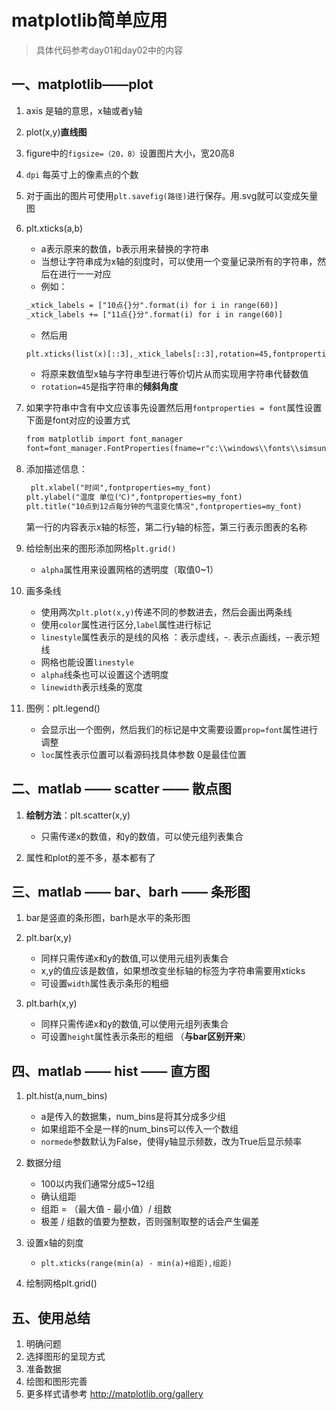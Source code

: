 # matplotlib简单应用

> 具体代码参考day01和day02中的内容

## 一、matplotlib——plot

1. axis 是轴的意思，x轴或者y轴
2. plot(x,y)**直线图**
3. figure中的`figsize=（20，8）`设置图片大小，宽20高8
4. `dpi` 每英寸上的像素点的个数
5. 对于画出的图片可使用`plt.savefig(路径)`进行保存。用.svg就可以变成矢量图
6. plt.xticks(a,b)
    * a表示原来的数值，b表示用来替换的字符串
    * 当想让字符串成为x轴的刻度时，可以使用一个变量记录所有的字符串，然后在进行一一对应
    * 例如：

    ```html
    _xtick_labels = ["10点{}分".format(i) for i in range(60)]
    _xtick_labels += ["11点{}分".format(i) for i in range(60)]
    ```

    * 然后用

    ```html
    plt.xticks(list(x)[::3],_xtick_labels[::3],rotation=45,fontproperties=my_font)
    ```

    * 将原来数值型x轴与字符串型进行等价切片从而实现用字符串代替数值
    * `rotation=45`是指字符串的**倾斜角度**
7. 如果字符串中含有中文应该事先设置然后用`fontproperties = font`属性设置  下面是font对应的设置方式  

    ```html
    from matplotlib import font_manager
    font=font_manager.FontProperties(fname=r"c:\\windows\\fonts\\simsun.ttc", size=16)
    ```

8. 添加描述信息：

    ```html
     plt.xlabel("时间",fontproperties=my_font)
    plt.ylabel("温度 单位(℃)",fontproperties=my_font)
    plt.title("10点到12点每分钟的气温变化情况",fontproperties=my_font)
    ```

     第一行的内容表示x轴的标签，第二行y轴的标签，第三行表示图表的名称

9. 给绘制出来的图形添加网格`plt.grid()`
    * `alpha`属性用来设置网格的透明度（取值0~1）

10. 画多条线
     * 使用两次`plt.plot(x,y)`传递不同的参数进去，然后会画出两条线
     * 使用`color`属性进行区分,`label`属性进行标记
     * `linestyle`属性表示的是线的风格 ：表示虚线，-. 表示点画线，--表示短线
     * 网格也能设置`linestyle`
     * `alpha`线条也可以设置这个透明度
     * `linewidth`表示线条的宽度
11. 图例：plt.legend()
     * 会显示出一个图例，然后我们的标记是中文需要设置`prop=font`属性进行调整
     * `loc`属性表示位置可以看源码找具体参数  0是最佳位置

## 二、matlab —— scatter —— 散点图

1. **绘制方法**：plt.scatter(x,y)
    * 只需传递x的数值，和y的数值，可以使元组列表集合

2. 属性和plot的差不多，基本都有了

## 三、matlab —— bar、barh —— 条形图

1. bar是竖直的条形图，barh是水平的条形图

2. plt.bar(x,y)
    * 同样只需传递x和y的数值,可以使用元组列表集合
    * x,y的值应该是数值，如果想改变坐标轴的标签为字符串需要用xticks
    * 可设置`width`属性表示条形的粗细
3. plt.barh(x,y)
    * 同样只需传递x和y的数值,可以使用元组列表集合
    * 可设置`height`属性表示条形的粗细   （**与bar区别开来**）

## 四、matlab —— hist —— 直方图

1. plt.hist(a,num_bins)
    * a是传入的数据集，num_bins是将其分成多少组
    * 如果组距不全是一样的num_bins可以传入一个数组
    * `normede`参数默认为False，使得y轴显示频数，改为True后显示频率

2. 数据分组
    * 100以内我们通常分成5~12组
    * 确认组距
    * 组距 = （最大值 - 最小值）/ 组数
    * 极差 / 组数的值要为整数，否则强制取整的话会产生偏差

3. 设置x轴的刻度
    * `plt.xticks(range(min(a) - min(a)+组距),组距)`

4. 绘制网格plt.grid()

## 五、使用总结

1. 明确问题
2. 选择图形的呈现方式
3. 准备数据
4. 绘图和图形完善
5. 更多样式请参考 <a href="http://matplotlib.org/gallery">http://matplotlib.org/gallery</a>
